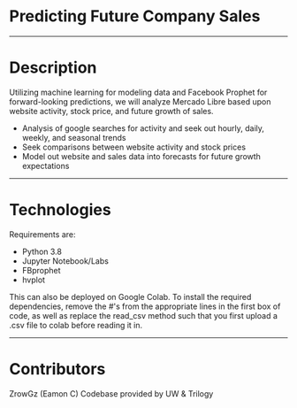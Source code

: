 # Predicting Future Company Sales

---

# Description

Utilizing machine learning for modeling data and Facebook Prophet for forward-looking predictions, we will analyze Mercado Libre based upon website activity, stock price, and future growth of sales.

- Analysis of google searches for activity and seek out hourly, daily, weekly, and seasonal trends
- Seek comparisons between website activity and stock prices
- Model out website and sales data into forecasts for future growth expectations

---

# Technologies

Requirements are: 
- Python 3.8
- Jupyter Notebook/Labs
- FBprophet
- hvplot

This can also be deployed on Google Colab. To install the required dependencies, remove the #'s from the appropriate lines in the first box of code, as well as replace the read_csv method such that you first upload a .csv file to colab before reading it in.

---

# Contributors
ZrowGz (Eamon C)
Codebase provided by UW & Trilogy
